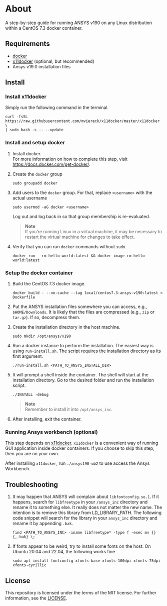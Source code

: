 # About

A step-by-step guide for running ANSYS v190 on any Linux distribution within a CentOS 7.3 docker container.

## Requirements
* [docker](https://www.docker.com)
* [x11docker][1] (optional, but recommended)
* Ansys v19.0 installation files

## Install

### Install x11docker

Simply run the following command in the terminal.

```{bash}
curl -fsSL https://raw.githubusercontent.com/mviereck/x11docker/master/x11docker \
| sudo bash -s -- --update
```

### Install and setup docker

1. Install docker.<br>
   For more information on how to complete this step, visit <https://docs.docker.com/get-docker/>.

1. Create the `docker` group
    ```{bash}
    sudo groupadd docker
    ```

1. Add users to the `docker` group. For that, replace `<username>` with the actual username
    ```{bash}
    sudo usermod -aG docker <username>
    ```

   Log out and log back in so that group membership is re-evaluated.   
   > **Note**<br/>
   > If you’re running Linux in a virtual machine, it may be necessary to
   > restart the virtual machine for changes to take effect.

1. Verify that you can run `docker` commands without `sudo`.

    ```{bash}
    docker run --rm hello-world:latest && docker image rm hello-world:latest
    ```

### Setup the docker container

1. Build the CentOS 7.3 docker image.

    ```{bash}
    docker build - --no-cache --tag local/centos7.3-ansys-v190:latest < Dockerfile
    ```

1. Put the ANSYS installation files somewhere you can access, e.g., `$HOME/Downloads`. It is likely that the files are compressed (e.g., `zip` or `tar.gz`). If so, decompress them.

1. Create the installation directory in the host machine.

    ```{bash}
    sudo mkdir /opt/ansys/v190
    ```

1. Run a docker instance to perform the installation. The easiest way is using `run-install.sh`. The script requires the installation directory as its first argument.

    ```{bash}
    ./run-install.sh <PATH_TO_ANSYS_INSTALL_DIR>
    ```

1. It will prompt a shell inside the container. The shell will start at the installation directory. Go to the desired folder and run the installation script.

    ```{bash}
    ./INSTALL -debug
    ```

    > **Note**<br>
    > Remember to install it into `/opt/ansys_inc`.

6. After installing, exit the container.

### Running Ansys workbench (optional)

This step depends on [x11docker][1]. `x11docker` is a convenient way of running GUI application inside docker containers. If you choose to skip this step, then you are on your own.

After installing `x11docker`, run `./ansys190-wb2` to use access the Ansys Workbench.
    
## Troubleshooting
 
 1. It may happen that ANSYS will complain about `libfontconfig.so.1`. If it happens, search for `libfreetype` in your `/ansys_inc` directory and rename it to something else. It really does not matter the new name. The intention is to remove this library from LD_LIBRARY_PATH. The following code snippet will search for the library in your `ansys_inc` directory and rename it by appending `.bak`.

    ```
    find <PATH_TO_ANSYS_INC> -iname libfreetype* -type f -exec mv {}{,.bak} \;
    ```
 2. If fonts appear to be weird, try to install some fonts on the host. On Ubuntu 20.04 and 22.04, the following works fine
 
    ```
    sudo apt install fontconfig xfonts-base xfonts-100dpi xfonts-75dpi xfonts-cyrillic
    ```

## License

This repository is licensed under the terms of the MIT license. For further information, see the [LICENSE](./LICENSE).

[1]: https://github.com/mviereck/x11docker
